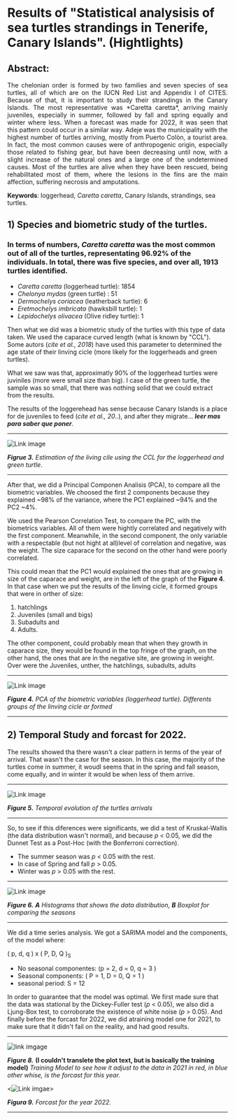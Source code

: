 # Results of "Statistical analysisis of sea turtles strandings in Tenerife, Canary Islands". (Hightlights)

## Abstract:
<p align="justify">
The chelonian order is formed by two families and seven species of sea turtles, all of which are on the IUCN Red List and Appendix I of CITES. Because of that, it is important to study their strandings in the Canary Islands. The most representative was *Caretta caretta*, arriving mainly juveniles, especially in summer, followed by fall and spring equally and winter where less. When a forecast was made for 2022, it was seen that this pattern could occur in a similar way. Adeje was the municipality with the highest number of turtles arriving, mostly from Puerto Colòn, a tourist area. In fact, the most common causes were of anthropogenic origin, especially those related to fishing gear, but have been decreasing until now, with a slight increase of the natural ones and a large one of the undetermined causes. Most of the turtles are alive when they have been rescued, being rehabilitated most of them, where the lesions in the fins are the main affection, suffering necrosis and amputations.

**Keywords**: loggerhead, *Caretta caretta*, Canary Islands, strandings, sea turtles.

</p>
 
## 1) Species and biometric study of the turtles.

### In terms of numbers, *Caretta caretta* was the most common out of all of the turtles, representating 96.92% of the individuals. In total, there was five species, and over all, 1913 turtles identified.

* *Caretta caretta* (loggerhead turtle): 1854
* *Chelonya mydas* (green turtle) : 51
* *Dermochelys coriacea* (leatherback turtle): 6
* *Eretmochelys imbricata* (hawksbill turtle): 1
* *Lepidochelys olivacea* (Olive ridley turtle): 1

Then what we did was a biometric study of the turtles with this type of data taken. We used the caparace curved length (what is known by "CCL"). Some autors (*cite et al., 2018*) have used this parameter to determined the age state of their linving cicle (more likely for the loggerheads and green turtles). 

What we saw was that, approximatly 90% of the loggerhead turtles were juviniles (more were small size than big). I case of the green turtle, the sample was so small, that there was nothing solid that we could extract from the results.

The results of the loggerehead has sense because Canary Islands is a place for de juveniles to feed (*cite et al., 20..*), and after they migrate... ***leer mas para saber que poner***.

---
![Link image](https://github.com/Juankkar/Tortugas_La_Tahonilla/blob/main/graficas/biometria1.png)

***Figrue 3.*** *Estimation of the living cile using the CCL for the loggerhead and green turtle*.

---

After that, we did a Principal Componen Analisis (PCA), to compare all the biometric variables. We choosed the first 2 components because they explained ~98% of the variance, where the PC1 explained ~94% and the PC2 ~4%.

We used the Pearson Correlation Test, to compare the PC, with the biometrics variables. All of them  were hightly correlated and negatively with the first component. Meanwhile, in the second component, the only variable with a respectable (but not hight at all)level of correlation and negative, was the weight. The size caparace for the second on the other hand were poorly correlated.

This could mean that the PC1 would explained the ones that are growing in size of the caparace and weight, are in the left of the graph of the **Figure 4**. In that case when we put the results of the linving cicle, it formed groups that were in orther of size: 
1. hatchlings 
2. Juveniles (small and bigs) 
3. Subadults and 
4. Adults. 

The other component, could probably mean that when they growth in caparace size, they would be found in the top fringe of the graph, on the other hand, the ones that are in the negative site, are growing in weight. Over were the Juveniles, unther, the hatchlings, subadults, adults

---
![Link image](https://github.com/Juankkar/Tortugas_La_Tahonilla/blob/main/graficas/PCA.png)

***Figure 4.*** *PCA of the biometric variables (loggerhead turtle). Differents groups of the linving cicle ar formed*

---

## 2) Temporal Study and forcast for 2022.

The results showed tha there wasn't a clear pattern in terms of the year of arrival. That wasn't the case for the season. In this case, the majority of the turtles come in summer, it woudl seems that in the spring and fall season, come equally, and in winter it would be when less of them arrive.

---
![Link image](https://github.com/Juankkar/Tortugas_La_Tahonilla/blob/main/graficas/temporal1.png)

***Figure 5.*** *Temporal evolution of the turtles arrivals*

---

So, to see if this diferences were significants, we did a test of Kruskal-Wallis (the data distribution wasn't normal), and because *p* < 0.05, we did the Dunnet Test as a Post-Hoc (with the Bonferroni correction). 
* The summer season was *p* < 0.05 with the rest.
* In case of Spring and fall *p* > 0.05. 
* Winter was *p* > 0.05 with the rest.

---
![Link image](https://github.com/Juankkar/Tortugas_La_Tahonilla/blob/main/graficas/Rplot01.png)

***Figure 6.*** ***A** Histograms that shows the data distribution, **B** Boxplot for comparing the seasons*

---

We did a time series analysis. We got a SARIMA model and the components, of the model where:

( p, d, q ) x ( P, D, Q )<sub>S</sub>

* No seasonal componentes: (p = 2, d = 0, q = 3 )
* Seasonal components: ( P = 1, D = 0, Q = 1 )
* seasonal period: S = 12
 
 In order to guarantee that the model was optimal. We first made sure that the data was stational by the Dickey-Fuller test (*p* < 0.05), we also did a Ljung-Box test, to corroborate the existence of white noise (*p* > 0.05). And finally before the forcast for 2022, we did atraining model one for 2021, to make sure that it didn't fail on the reality, and had good results.

 ---
 <p align="justify">
  
![link imgage](https://github.com/Juankkar/Tortugas_La_Tahonilla/blob/main/graficas/modeloentrenamiento.png)
</p>
 
***Figure 8.*** **(I couldn't translete the plot text, but is basically the training model)** *Training Model to see how it adjust to the data in 2021 in red, in blue other whise, is the forcast for this year.*
 
<p align="justify">
 
<![Link imgae](https://github.com/Juankkar/Tortugas_La_Tahonilla/blob/main/graficas/Rplot.png)>
 
<p/>
 
***Figura 9.*** *Forcast for the year 2022.* 
 
 ---

</p>
